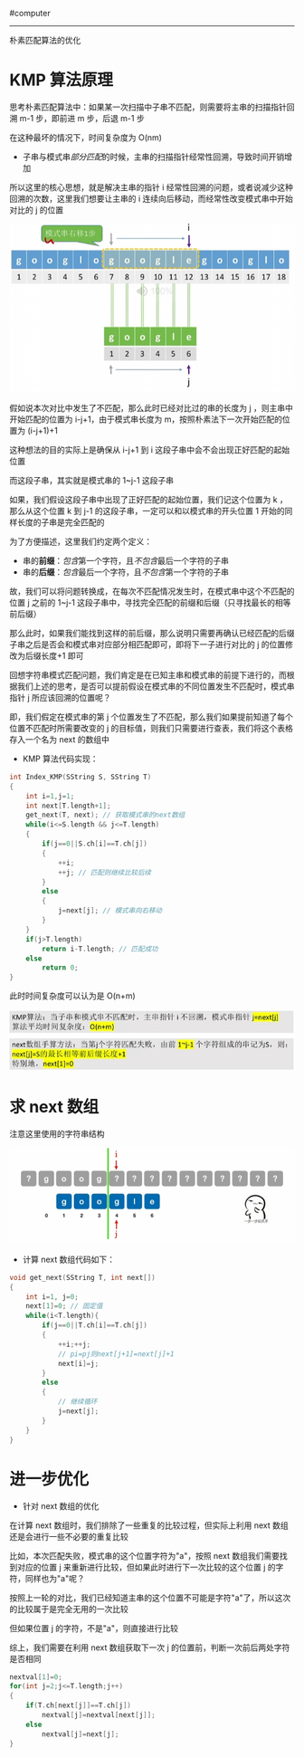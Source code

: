 #computer 

---
朴素匹配算法的优化

# KMP 算法原理

思考朴素匹配算法中：如果某一次扫描中子串不匹配，则需要将主串的扫描指针回溯 m-1 步，即前进 m 步，后退 m-1 步

在这种最坏的情况下，时间复杂度为 O(nm)

- 子串与模式串*部分匹配*的时候，主串的扫描指针经常性回溯，导致时间开销增加

所以这里的核心思想，就是解决主串的指针 i 经常性回溯的问题，或者说减少这种回溯的次数，这里我们想要让主串的 i 连续向后移动，而经常性改变模式串中开始对比的 j 的位置

![](../../img/Pasted%20image%2020231214160822.png)

假如说本次对比中发生了不匹配，那么此时已经对比过的串的长度为 j ，则主串中开始匹配的位置为 i-j+1，由于模式串长度为 m，按照朴素法下一次开始匹配的位置为 (i-j+1)+1

这种想法的目的实际上是确保从 i-j+1 到 i 这段子串中会不会出现正好匹配的起始位置

而这段子串，其实就是模式串的 1~j-1 这段子串

如果，我们假设这段子串中出现了正好匹配的起始位置，我们记这个位置为 k ，那么从这个位置 k 到 j-1 的这段子串，一定可以和以模式串的开头位置 1 开始的同样长度的子串是完全匹配的

为了方便描述，这里我们约定两个定义：
- 串的**前缀**：*包含*第一个字符，且*不包含*最后一个字符的子串
- 串的**后缀**：*包含*最后一个字符，且*不包含*第一个字符的子串

故，我们可以将问题转换成，在每次不匹配情况发生时，在模式串中这个不匹配的位置 j 之前的 1~j-1 这段子串中，寻找完全匹配的前缀和后缀（只寻找最长的相等前后缀）

那么此时，如果我们能找到这样的前后缀，那么说明只需要再确认已经匹配的后缀子串之后是否会和模式串对应部分相匹配即可，即将下一子进行对比的 j 的位置修改为后缀长度+1 即可

回想字符串模式匹配问题，我们肯定是在已知主串和模式串的前提下进行的，而根据我们上述的思考，是否可以提前假设在模式串的不同位置发生不匹配时，模式串指针 j 所应该回溯的位置呢？

即，我们假定在模式串的第 j 个位置发生了不匹配，那么我们如果提前知道了每个位置不匹配时所需要改变的 j 的目标值，则我们只需要进行查表，我们将这个表格存入一个名为 next 的数组中


- KMP 算法代码实现：
```c
int Index_KMP(SString S, SString T)
{
	int i=1,j=1;
	int next[T.length+1];
	get_next(T, next); // 获取模式串的next数组
	while(i<=S.length && j<=T.length)
	{
		if(j==0||S.ch[i]==T.ch[j])
		{
			++i;
			++j; // 匹配则继续比较后续
		}
		else
		{
			j=next[j]; // 模式串向右移动
		}
	}
	if(j>T.length)
		return i-T.length; // 匹配成功
	else
		return 0;
}
```

此时时间复杂度可以认为是 O(n+m)

![](../../img/Pasted%20image%2020231214165144.png)

# 求 next 数组

注意这里使用的字符串结构

![](../../img/Pasted%20image%2020231214171633.png)

- 计算 next 数组代码如下：

```c
void get_next(SString T, int next[])
{
	int i=1, j=0;
	next[1]=0; // 固定值
	while(i<T.length){
		if(j==0||T.ch[i]==T.ch[j])
		{
			++i;++j;
			// pi=pj则next[j+1]=next[j]+1
			next[i]=j;
		}
		else
		{
			// 继续循环
			j=next[j];
		}
	}
}
```

# 进一步优化

- 针对 next 数组的优化

在计算 next 数组时，我们排除了一些重复的比较过程，但实际上利用 next 数组还是会进行一些不必要的重复比较

比如，本次匹配失败，模式串的这个位置字符为"a"，按照 next 数组我们需要找到对应的位置 j 来重新进行比较，但如果此时进行下一次比较的这个位置 j 的字符，同样也为"a"呢？

按照上一轮的对比，我们已经知道主串的这个位置不可能是字符"a"了，所以这次的比较属于是完全无用的一次比较

但如果位置 j 的字符，不是"a"，则直接进行比较

综上，我们需要在利用 next 数组获取下一次 j 的位置前，判断一次前后两处字符是否相同

```c
nextval[1]=0;
for(int j=2;j<=T.length;j++)
{
	if(T.ch[next[j]]==T.ch[j])
		nextval[j]=nextval[next[j]];
	else
		nextval[j]=next[j];
}
```




